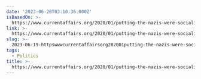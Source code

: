 ```yaml
---
date: '2023-06-20T03:10:36.000Z'
isBasedOn: >-
  https://www.currentaffairs.org/2020/01/putting-the-nazis-were-socialist-nonsense-to-rest/
link: >-
  https://www.currentaffairs.org/2020/01/putting-the-nazis-were-socialist-nonsense-to-rest/
slug: >-
  2023-06-19-httpswwwcurrentaffairsorg202001putting-the-nazis-were-socialist-nonsense-to-rest
tags:
  - Politics
title: >-
  https://www.currentaffairs.org/2020/01/putting-the-nazis-were-socialist-nonsense-to-rest/
---
```



